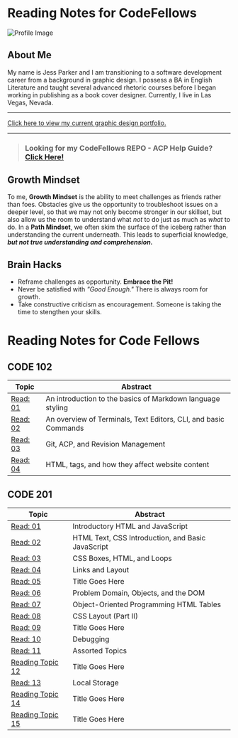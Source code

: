 # Reading Notes for CodeFellows

![Profile Image](https://static.wixstatic.com/media/3863c9_532b1d1ad41a497cb1a96458d188ba7f~mv2.jpg/v1/fill/w_380,h_369,al_c,q_80,usm_0.66_1.00_0.01/Profile.webp) 




## About Me

My name is Jess Parker and I am transitioning to a software development career from a background in graphic design. I possess a BA in English Literature and taught several advanced rhetoric courses before I began working in publishing as a book cover designer. Currently, I live in Las Vegas, Nevada. 

-------

[Click here to view my current graphic design portfolio.](https://www.parkerbookdesign.com)

-------


> ### **Looking for my CodeFellows REPO - ACP Help Guide? [Click Here!](repoacp.md)**

## Growth Mindset

To me, **Growth Mindset** is the ability to meet challenges as friends rather than foes. Obstacles give us the opportunity to troubleshoot issues on a deeper level, so that we may not only become stronger in our skillset, but also allow us the room to understand what *not* to do just as much as *what* to do. In a **Path Mindset**, we often skim the surface of the iceberg rather than understanding the current underneath. This leads to superficial knowledge, ***but not true understanding and comprehension.***


## Brain Hacks

- Reframe challenges as opportunity. **Embrace the Pit!**
- Never be satisfied with *"Good Enough."* There is always room for growth.
- Take constructive criticism as encouragement. Someone is taking the time to stengthen your skills.


# Reading Notes for Code Fellows


## CODE 102   


Topic | Abstract
------------ | ------------
[Read: 01](markdown.md) | An introduction to the basics of Markdown language styling
[Read: 02](thecoderscomputer.md) | An overview of Terminals, Text Editors, CLI, and basic Commands
[Read: 03](revisionsandthecloud.md) | Git, ACP, and Revision Management
[Read: 04](HTML.md) | HTML, tags, and how they affect website content


## CODE 201   


Topic | Abstract
------------ | ------------
[Read: 01](/code201-read/class-01.md) | Introductory HTML and JavaScript
[Read: 02](/code201-read/class-02.md) | HTML Text, CSS Introduction, and Basic JavaScript
[Read: 03](/code201-read/class-03.md) | CSS Boxes, HTML, and Loops
[Read: 04](/code201-read/class-04.md) | Links and Layout
[Read: 05](/code201-read/class-05.md) | Title Goes Here
[Read: 06](/code201-read/class-06.md) | Problem Domain, Objects, and the DOM
[Read: 07](/code201-read/class-07.md) | Object-Oriented Programming HTML Tables
[Read: 08](/code201-read/class-08.md) | CSS Layout (Part II)
[Read: 09](/code201-read/class-09.md) | Title Goes Here
[Read: 10](/code201-read/class-10.md) | Debugging
[Read: 11](/code201-read/class-11.md) | Assorted Topics
[Reading Topic 12](markdown.md) | Title Goes Here
[Read: 13](/code201-read/class-13.md) | Local Storage
[Reading Topic 14](markdown.md) | Title Goes Here
[Reading Topic 15](markdown.md) | Title Goes Here







